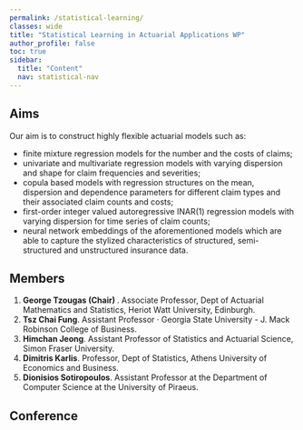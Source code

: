 ```yaml
---
permalink: /statistical-learning/
classes: wide
title: "Statistical Learning in Actuarial Applications WP"
author_profile: false
toc: true
sidebar:
  title: "Content"
  nav: statistical-nav
---
```


## Aims
Our aim is to construct highly flexible actuarial models such as:
<ul>
<li> finite mixture regression models for the number and the costs of claims; </li>
<li> univariate and multivariate regression models with varying dispersion and shape for claim frequencies and severities; </li>
<li> copula based models with regression structures on the mean, dispersion and dependence parameters for different claim types and their associated claim counts and costs; </li>
<li> first-order integer valued autoregressive INAR(1) regression models with varying dispersion for time series of claim counts; </li>
<li> neural network embeddings of the aforementioned models which are able to capture the stylized characteristics of structured, semi-structured and unstructured insurance data. </li>
</ul>

## Members
1. <b> George Tzougas (Chair) </b>. Associate Professor, Dept of Actuarial Mathematics and Statistics, Heriot Watt University, Edinburgh.
2. <b> Tsz Chai Fung</b>. Assistant Professor · Georgia State University - J. Mack Robinson College of Business.
3. <b> Himchan Jeong</b>. Assistant Professor of Statistics and Actuarial Science, Simon Fraser University.
4. <b> Dimitris Karlis</b>. Professor, Dept of Statistics, Athens University of Economics and Business.
5. <b> Dionisios Sotiropoulos</b>.  Assistant Professor at the Department of Computer Science at the University of Piraeus.

## Conference
